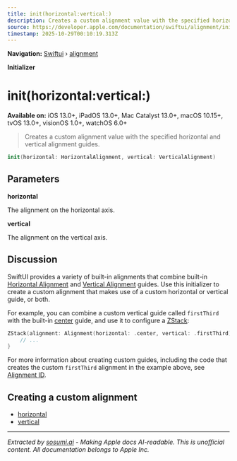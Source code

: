 ```yaml
---
title: init(horizontal:vertical:)
description: Creates a custom alignment value with the specified horizontal and vertical alignment guides.
source: https://developer.apple.com/documentation/swiftui/alignment/init(horizontal:vertical:)
timestamp: 2025-10-29T00:10:19.313Z
---
```


**Navigation:** [Swiftui](/documentation/swiftui) › [alignment](/documentation/swiftui/alignment)

**Initializer**

# init(horizontal:vertical:)

**Available on:** iOS 13.0+, iPadOS 13.0+, Mac Catalyst 13.0+, macOS 10.15+, tvOS 13.0+, visionOS 1.0+, watchOS 6.0+

> Creates a custom alignment value with the specified horizontal and vertical alignment guides.

```swift
init(horizontal: HorizontalAlignment, vertical: VerticalAlignment)
```

## Parameters

**horizontal**

The alignment on the horizontal axis.



**vertical**

The alignment on the vertical axis.



## Discussion

SwiftUI provides a variety of built-in alignments that combine built-in [Horizontal Alignment](/documentation/swiftui/horizontalalignment) and [Vertical Alignment](/documentation/swiftui/verticalalignment) guides. Use this initializer to create a custom alignment that makes use of a custom horizontal or vertical guide, or both.

For example, you can combine a custom vertical guide called `firstThird` with the built-in [center](/documentation/swiftui/horizontalalignment/center) guide, and use it to configure a [ZStack](/documentation/swiftui/zstack):

```swift
ZStack(alignment: Alignment(horizontal: .center, vertical: .firstThird)) {
    // ...
}
```

For more information about creating custom guides, including the code that creates the custom `firstThird` alignment in the example above, see [Alignment ID](/documentation/swiftui/alignmentid).

## Creating a custom alignment

- [horizontal](/documentation/swiftui/alignment/horizontal)
- [vertical](/documentation/swiftui/alignment/vertical)

---

*Extracted by [sosumi.ai](https://sosumi.ai) - Making Apple docs AI-readable.*
*This is unofficial content. All documentation belongs to Apple Inc.*
